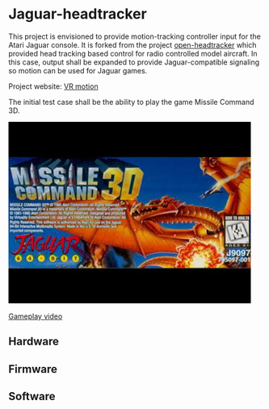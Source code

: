 # Jaguar-headtracker

This project is envisioned to provide motion-tracking controller input for the Atari Jaguar console. It is forked from the project [open-headtracker](https://code.google.com/archive/p/open-headtracker/) which provided head tracking based control for radio controlled model aircraft. In this case, output shall be expanded to provide Jaguar-compatible signaling so motion can be used for Jaguar games.

Project website: [VR motion](http://www.jaguar64.eu/forum/viewtopic.php?f=49&p=40)

The initial test case shall be the ability to play the game Missile Command 3D.

![Missile Command 3D](./images/missile-command-3d-cartrige.jpg)

[Gameplay video](https://www.youtube.com/watch?v=dOVprPw6GDs)

## Hardware

## Firmware

## Software


